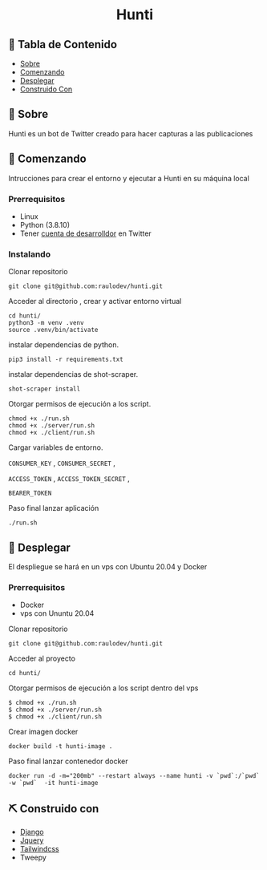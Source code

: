 <h1 align="center">Hunti</h1>

## 📝 Tabla de Contenido

- [Sobre](#about)
- [Comenzando](#getting_started)
- [Desplegar](#deployment)
- [Construido Con](#built_using)

## 🧐 Sobre <a name = "about"></a>

Hunti es un bot de Twitter creado para hacer capturas a las publicaciones

## 🏁 Comenzando <a name = "getting_started"></a>

Intrucciones para crear el entorno y ejecutar a Hunti en su máquina local

### Prerrequisitos

- Linux
- Python (3.8.10)
- Tener [cuenta de desarrolldor](https://developer.twitter.com/en/portal/dashboard) en Twitter

### Instalando

Clonar repositorio

```
git clone git@github.com:raulodev/hunti.git
```

Acceder al directorio , crear y activar entorno virtual

```
cd hunti/
python3 -m venv .venv
source .venv/bin/activate
```

instalar dependencias de python.

```
pip3 install -r requirements.txt
```

instalar dependencias de shot-scraper.

```
shot-scraper install
```

Otorgar permisos de ejecución a los script.

```
chmod +x ./run.sh
chmod +x ./server/run.sh
chmod +x ./client/run.sh
```

Cargar variables de entorno.

`CONSUMER_KEY` ,
`CONSUMER_SECRET` ,

`ACCESS_TOKEN` ,
`ACCESS_TOKEN_SECRET` ,

`BEARER_TOKEN`

Paso final lanzar aplicación

```
./run.sh
```

## 🚀 Desplegar <a name = "deployment"></a>

El despliegue se hará en un vps con Ubuntu 20.04 y Docker

### Prerrequisitos

- Docker
- vps con Ununtu 20.04

Clonar repositorio

```
git clone git@github.com:raulodev/hunti.git
```

Acceder al proyecto

```
cd hunti/
```

Otorgar permisos de ejecución a los script dentro del vps

```
$ chmod +x ./run.sh
$ chmod +x ./server/run.sh
$ chmod +x ./client/run.sh
```

Crear imagen docker

```
docker build -t hunti-image .
```

Paso final lanzar contenedor docker

```
docker run -d -m="200mb" --restart always --name hunti -v `pwd`:/`pwd` -w `pwd`  -it hunti-image
```

## ⛏️ Construido con <a name = "built_using"></a>

- [Django](https://www.djangoproject.com/)
- [Jquery](https://jquery.com/)
- [Tailwindcss](https://tailwindcss.com/)
- Tweepy
